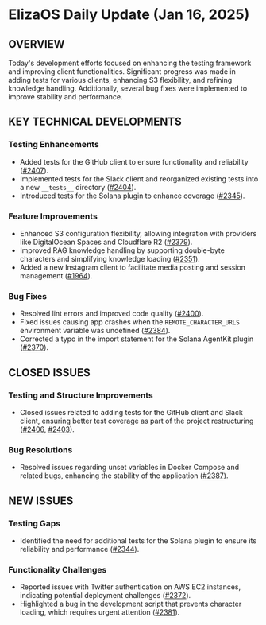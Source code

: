 # ElizaOS Daily Update (Jan 16, 2025)

## OVERVIEW 
Today's development efforts focused on enhancing the testing framework and improving client functionalities. Significant progress was made in adding tests for various clients, enhancing S3 flexibility, and refining knowledge handling. Additionally, several bug fixes were implemented to improve stability and performance.

## KEY TECHNICAL DEVELOPMENTS

### Testing Enhancements
- Added tests for the GitHub client to ensure functionality and reliability ([#2407](https://github.com/elizaOS/eliza/pull/2407)).
- Implemented tests for the Slack client and reorganized existing tests into a new `__tests__` directory ([#2404](https://github.com/elizaOS/eliza/pull/2404)).
- Introduced tests for the Solana plugin to enhance coverage ([#2345](https://github.com/elizaOS/eliza/pull/2345)).

### Feature Improvements
- Enhanced S3 configuration flexibility, allowing integration with providers like DigitalOcean Spaces and Cloudflare R2 ([#2379](https://github.com/elizaOS/eliza/pull/2379)).
- Improved RAG knowledge handling by supporting double-byte characters and simplifying knowledge loading ([#2351](https://github.com/elizaOS/eliza/pull/2351)).
- Added a new Instagram client to facilitate media posting and session management ([#1964](https://github.com/elizaOS/eliza/pull/1964)).

### Bug Fixes
- Resolved lint errors and improved code quality ([#2400](https://github.com/elizaOS/eliza/pull/2400)).
- Fixed issues causing app crashes when the `REMOTE_CHARACTER_URLS` environment variable was undefined ([#2384](https://github.com/elizaOS/eliza/pull/2384)).
- Corrected a typo in the import statement for the Solana AgentKit plugin ([#2370](https://github.com/elizaOS/eliza/pull/2370)).

## CLOSED ISSUES

### Testing and Structure Improvements
- Closed issues related to adding tests for the GitHub client and Slack client, ensuring better test coverage as part of the project restructuring ([#2406](https://github.com/elizaOS/eliza/issues/2406), [#2403](https://github.com/elizaOS/eliza/issues/2403)).

### Bug Resolutions
- Resolved issues regarding unset variables in Docker Compose and related bugs, enhancing the stability of the application ([#2387](https://github.com/elizaOS/eliza/issues/2387)).

## NEW ISSUES

### Testing Gaps
- Identified the need for additional tests for the Solana plugin to ensure its reliability and performance ([#2344](https://github.com/elizaOS/eliza/issues/2344)).

### Functionality Challenges
- Reported issues with Twitter authentication on AWS EC2 instances, indicating potential deployment challenges ([#2372](https://github.com/elizaOS/eliza/issues/2372)).
- Highlighted a bug in the development script that prevents character loading, which requires urgent attention ([#2381](https://github.com/elizaOS/eliza/issues/2381)).